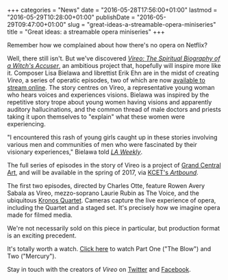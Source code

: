 +++
categories = "News"
date = "2016-05-28T17:56:00+01:00"
lastmod = "2016-05-29T10:28:00+01:00"
publishDate = "2016-05-29T09:47:00+01:00"
slug = "great-ideas-a-streamable-opera-miniseries"
title = "Great ideas: a streamable opera miniseries"
+++

Remember how we complained about how there's no opera on Netflix?

Well, there still isn't. But we've discovered [*Vireo: The Spiritual Biography of a Witch's Accuser*](http://www.operavireo.org/), an ambitious project that, hopefully will inspire more like it. Composer Lisa Bielawa and librettist Erik Ehn are in the midst of creating *Vireo*, a series of operatic episodes, two of which are now [available to stream online](http://www.operavireo.org/#!watch-episodes/c10sy). The story centres on Vireo, a representative young woman who hears voices and experiences visions. Bielawa was inspired by the repetitive story trope about young women having visions and apparently auditory hallucinations, and the common thread of male doctors and priests taking it upon themselves to "explain" what these women were experiencing. 

"I encountered this rash of young girls caught up in these stories involving various men and communities of men who were fascinated by their visionary experiences," Bielawa told [*LA Weekly*](http://www.laweekly.com/arts/the-world-s-first-streamable-binge-watchable-opera-is-being-made-in-la-6940935).

The full series of episodes in the story of Vireo is a project of [Grand Central Art](https://twitter.com/GrandCentralArt), and will be available in the spring of 2017, via [KCET's *Artbound*](https://www.kcet.org/shows/artbound).

The first two episodes, directed by Charles Otte, feature Rowen Avery Sabala as Vireo, mezzo-soprano Laurie Rubin as The Voice, and the ubiquitous [Kronos Quartet](/constantly-new-the-kronos-quartet/). Cameras capture the live experience of opera, including the Quartet and a staged set. It's precisely how we imagine opera made for filmed media.

We're not necessarily sold on this piece in particular, but production format is an exciting precedent.

It's totally worth a watch. [Click here](http://www.operavireo.org/#!watch-episodes/c10sy) to watch Part One ("The Blow") and Two ("Mercury").

Stay in touch with the creators of *Vireo* on [Twitter](https://twitter.com/operavireo) and [Facebook](https://www.facebook.com/operavireo).
